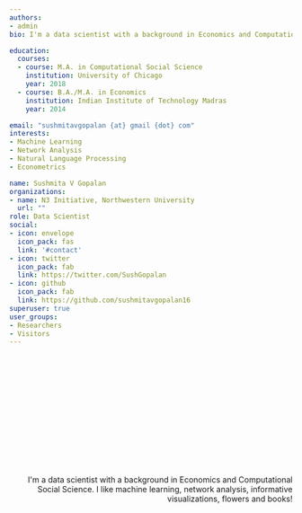 ```yaml
---
authors:
- admin
bio: I'm a data scientist with a background in Economics and Computational Social Science. I like machine learning, network analysis, informative visualizations, flowers and books! 

education:
  courses:
  - course: M.A. in Computational Social Science
    institution: University of Chicago
    year: 2018
  - course: B.A./M.A. in Economics
    institution: Indian Institute of Technology Madras
    year: 2014

email: "sushmitavgopalan {at} gmail {dot} com"
interests:
- Machine Learning
- Network Analysis
- Natural Language Processing
- Econometrics

name: Sushmita V Gopalan
organizations:
- name: N3 Initiative, Northwestern University
  url: ""
role: Data Scientist
social:
- icon: envelope
  icon_pack: fas
  link: '#contact'
- icon: twitter
  icon_pack: fab
  link: https://twitter.com/SushGopalan
- icon: github
  icon_pack: fab
  link: https://github.com/sushmitavgopalan16
superuser: true
user_groups:
- Researchers
- Visitors
---
```



&nbsp;  
&nbsp;
&nbsp;  
&nbsp;
&nbsp;  
&nbsp;  

&nbsp;  
&nbsp;  
&nbsp;
&nbsp;  
&nbsp;
&nbsp;  
&nbsp;  
&nbsp;
&nbsp;  
&nbsp;

<p align="right">
  I'm a data scientist with a background in Economics and Computational Social Science. I like machine learning, network analysis, informative visualizations, flowers and books! 
</p>

&nbsp;  
&nbsp;  
&nbsp;
&nbsp;  
&nbsp;
